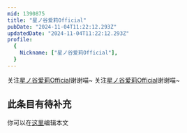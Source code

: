 ```yaml
---
mid: 1390875
title: "星ノ谷爱莉Official"
pubDate: "2024-11-04T11:22:12.293Z"
updatedDate: "2024-11-04T11:22:12.293Z"
profile:
  {
    Nickname: ["星ノ谷爱莉Official"],
  }
---
```


关注[星ノ谷爱莉Official](https://space.bilibili.com/1390875)谢谢喵~ 关注[星ノ谷爱莉Official](https://space.bilibili.com/1390875)谢谢喵~

## 此条目有待补充
你可以在[这里](https://github.com/Yuhanawa/VTuber.ICU-Content/edit/master/v/星ノ谷爱莉Official/index.md)编辑本文

